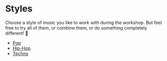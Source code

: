 # Styles

Choose a style of music you like to work with during the workshop. But feel free to try all of them, or combine them, or do something completely different! 🎉

- [Pop]()
- [Hip-Hop]()
- [Techno]()